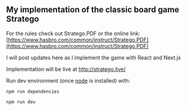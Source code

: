 ## My implementation of the classic board game Stratego

For the rules check out Stratego.PDF or the online link: [https://www.hasbro.com/common/instruct/Stratego.PDF](https://www.hasbro.com/common/instruct/Stratego.PDF)

I will post updates here as I implement the game with React and Next.js

Implementation will be live at http://stratego.live/

Run dev environment (once [node](https://nodejs.org/en/download) is installed) with:

`npm run dependencies`

`npm run dev`
